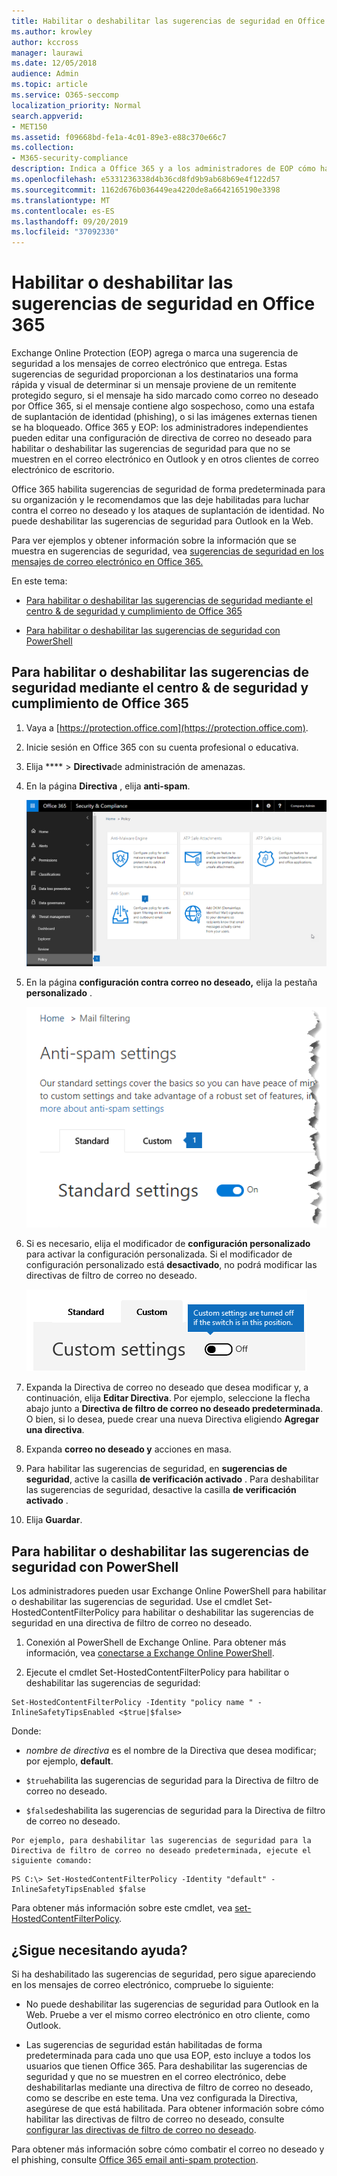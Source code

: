 ```yaml
---
title: Habilitar o deshabilitar las sugerencias de seguridad en Office 365
ms.author: krowley
author: kccross
manager: laurawi
ms.date: 12/05/2018
audience: Admin
ms.topic: article
ms.service: O365-seccomp
localization_priority: Normal
search.appverid:
- MET150
ms.assetid: f09668bd-fe1a-4c01-89e3-e88c370e66c7
ms.collection:
- M365-security-compliance
description: Indica a Office 365 y a los administradores de EOP cómo habilitar y deshabilitar las sugerencias de seguridad en los mensajes de correo electrónico.
ms.openlocfilehash: e5331236338d4b36cd8fd9b9ab68b69e4f122d57
ms.sourcegitcommit: 1162d676b036449ea4220de8a6642165190e3398
ms.translationtype: MT
ms.contentlocale: es-ES
ms.lasthandoff: 09/20/2019
ms.locfileid: "37092330"
---
```

# <a name="enable-or-disable-safety-tips-in-office-365"></a>Habilitar o deshabilitar las sugerencias de seguridad en Office 365

Exchange Online Protection (EOP) agrega o marca una sugerencia de seguridad a los mensajes de correo electrónico que entrega. Estas sugerencias de seguridad proporcionan a los destinatarios una forma rápida y visual de determinar si un mensaje proviene de un remitente protegido seguro, si el mensaje ha sido marcado como correo no deseado por Office 365, si el mensaje contiene algo sospechoso, como una estafa de suplantación de identidad (phishing), o si las imágenes externas tienen se ha bloqueado. Office 365 y EOP: los administradores independientes pueden editar una configuración de directiva de correo no deseado para habilitar o deshabilitar las sugerencias de seguridad para que no se muestren en el correo electrónico en Outlook y en otros clientes de correo electrónico de escritorio. 
  
Office 365 habilita sugerencias de seguridad de forma predeterminada para su organización y le recomendamos que las deje habilitadas para luchar contra el correo no deseado y los ataques de suplantación de identidad. No puede deshabilitar las sugerencias de seguridad para Outlook en la Web.
  
Para ver ejemplos y obtener información sobre la información que se muestra en sugerencias de seguridad, vea [sugerencias de seguridad en los mensajes de correo electrónico en Office 365.](safety-tips-in-office-365.md)
  
En este tema:
  
- [Para habilitar o deshabilitar las sugerencias de seguridad mediante el centro &amp; de seguridad y cumplimiento de Office 365](enable-or-disable-safety-tips.md#SandCCsafetytip)
    
- [Para habilitar o deshabilitar las sugerencias de seguridad con PowerShell](enable-or-disable-safety-tips.md#pshellsafetytip)
    
## <a name="to-enable-or-disable-safety-tips-by-using-the-office-365-security-amp-compliance-center"></a>Para habilitar o deshabilitar las sugerencias de seguridad mediante el centro &amp; de seguridad y cumplimiento de Office 365
<a name="SandCCsafetytip"> </a>

1. Vaya a [https://protection.office.com](https://protection.office.com).
    
2. Inicie sesión en Office 365 con su cuenta profesional o educativa.
    
3. Elija **** \> **Directiva**de administración de amenazas. 
    
4. En la página **Directiva** , elija **anti-spam**.
    
    ![En esta captura de pantalla se muestra cómo obtener acceso a la página Configuración de correo &amp; no deseado en el centro de seguridad y cumplimiento.](../media/b8eb2ee3-2eb1-4ea2-b138-f6d7fb2e23de.png)
  
5. En la página **configuración contra correo no deseado,** elija la pestaña **personalizado** . 
    
    ![Esta captura de pantalla muestra la ubicación de la pestaña personalizada en la página Configuración contra correo no deseado &amp; del centro de seguridad y cumplimiento.](../media/1d688d23-e6f3-4de5-84a7-e8ce31786193.png)
  
6. Si es necesario, elija el modificador de **configuración personalizado** para activar la configuración personalizada. Si el modificador de configuración personalizado está **desactivado**, no podrá modificar las directivas de filtro de correo no deseado.
    
    ![Esta captura de pantalla muestra la configuración de directiva de filtro contra correo no deseado personalizada desactivada.](../media/94f900ad-b556-4a31-a3ac-acfcd72e71b8.png)
  
7. Expanda la Directiva de correo no deseado que desea modificar y, a continuación, elija **Editar Directiva**. Por ejemplo, seleccione la flecha abajo junto a **Directiva de filtro de correo no deseado predeterminada**. O bien, si lo desea, puede crear una nueva Directiva eligiendo **Agregar una directiva**.
    
8. Expanda **correo no deseado y** acciones en masa. 
    
9. Para habilitar las sugerencias de seguridad, en **sugerencias de seguridad**, active la casilla **de verificación activado** . Para deshabilitar las sugerencias de seguridad, desactive la casilla **de verificación activado** . 
    
10. Elija **Guardar**.
    
## <a name="to-enable-or-disable-safety-tips-by-using-powershell"></a>Para habilitar o deshabilitar las sugerencias de seguridad con PowerShell
<a name="pshellsafetytip"> </a>

Los administradores pueden usar Exchange Online PowerShell para habilitar o deshabilitar las sugerencias de seguridad. Use el cmdlet Set-HostedContentFilterPolicy para habilitar o deshabilitar las sugerencias de seguridad en una directiva de filtro de correo no deseado.
  
1. Conexión al PowerShell de Exchange Online. Para obtener más información, vea [conectarse a Exchange Online PowerShell](http://go.microsoft.com/fwlink/p/?LinkId=396554).
    
2. Ejecute el cmdlet Set-HostedContentFilterPolicy para habilitar o deshabilitar las sugerencias de seguridad:
    
  ```
  Set-HostedContentFilterPolicy -Identity "policy name " -InlineSafetyTipsEnabled <$true|$false>
  ```

Donde:
    
  -  *nombre de directiva* es el nombre de la Directiva que desea modificar; por ejemplo, **default**.
    
  -  `$true`habilita las sugerencias de seguridad para la Directiva de filtro de correo no deseado. 
    
  -  `$false`deshabilita las sugerencias de seguridad para la Directiva de filtro de correo no deseado. 
    
    Por ejemplo, para deshabilitar las sugerencias de seguridad para la Directiva de filtro de correo no deseado predeterminada, ejecute el siguiente comando:
    
  ```
  PS C:\> Set-HostedContentFilterPolicy -Identity "default" -InlineSafetyTipsEnabled $false
  ```

Para obtener más información sobre este cmdlet, vea [set-HostedContentFilterPolicy](https://technet.microsoft.com/library/jj200781.aspx).
    
## <a name="still-need-help"></a>¿Sigue necesitando ayuda?
<a name="pshellsafetytip"> </a>

Si ha deshabilitado las sugerencias de seguridad, pero sigue apareciendo en los mensajes de correo electrónico, compruebe lo siguiente:
  
- No puede deshabilitar las sugerencias de seguridad para Outlook en la Web. Pruebe a ver el mismo correo electrónico en otro cliente, como Outlook.
    
- Las sugerencias de seguridad están habilitadas de forma predeterminada para cada uno que usa EOP, esto incluye a todos los usuarios que tienen Office 365. Para deshabilitar las sugerencias de seguridad y que no se muestren en el correo electrónico, debe deshabilitarlas mediante una directiva de filtro de correo no deseado, como se describe en este tema. Una vez configurada la Directiva, asegúrese de que está habilitada. Para obtener información sobre cómo habilitar las directivas de filtro de correo no deseado, consulte [configurar las directivas de filtro de correo no deseado](https://technet.microsoft.com/library/jj200684.aspx).
    
Para obtener más información sobre cómo combatir el correo no deseado y el phishing, consulte [Office 365 email anti-spam protection](anti-spam-protection.md).
  

